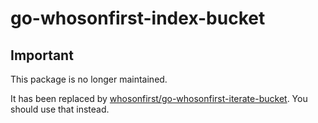 # go-whosonfirst-index-bucket

## Important

This package is no longer maintained.

It has been replaced by [whosonfirst/go-whosonfirst-iterate-bucket](https://github.com/whosonfirst/go-whosonfirst-iterate-bucket). You should use that instead.